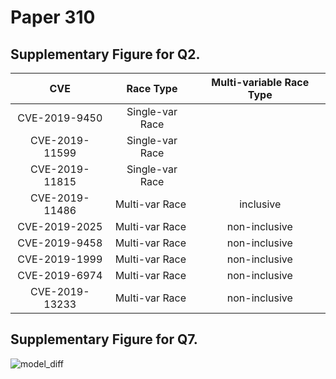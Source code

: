 # Paper 310

## Supplementary Figure for Q2. 

|CVE | Race Type | Multi-variable Race Type |
|:---:|:---:|:---:|
|CVE-2019-9450	|Single-var Race	||
|CVE-2019-11599	|Single-var Race	||
|CVE-2019-11815	|Single-var Race	||
|CVE-2019-11486	|Multi-var Race 	|inclusive|
|CVE-2019-2025	|Multi-var Race 	|non-inclusive|
|CVE-2019-9458	|Multi-var Race 	|non-inclusive|
|CVE-2019-1999	|Multi-var Race 	|non-inclusive|
|CVE-2019-6974	|Multi-var Race 	|non-inclusive|
|CVE-2019-13233	|Multi-var Race 	|non-inclusive|
## Supplementary Figure for Q7. 
![model_diff](https://user-images.githubusercontent.com/62744039/77764490-12b1fa00-7080-11ea-9bcd-d1cf9d15159a.png)
